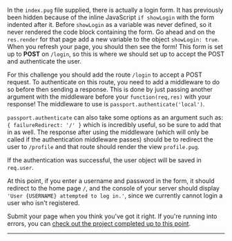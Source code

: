 <div class="challenge-instructions"><div><section id="description">
<p>In the <code>index.pug</code> file supplied, there is actually a login form. It has previously been hidden because of the inline JavaScript <code>if showLogin</code> with the form indented after it. Before <code>showLogin</code> as a variable was never defined, so it never rendered the code block containing the form. Go ahead and on the <code>res.render</code> for that page add a new variable to the object <code>showLogin: true</code>. When you refresh your page, you should then see the form! This form is set up to <strong>POST</strong> on <code>/login</code>, so this is where we should set up to accept the POST and authenticate the user.</p>
<p>For this challenge you should add the route <code>/login</code> to accept a POST request. To authenticate on this route, you need to add a middleware to do so before then sending a response. This is done by just passing another argument with the middleware before your <code>function(req,res)</code> with your response! The middleware to use is <code>passport.authenticate('local')</code>.</p>
<p><code>passport.authenticate</code> can also take some options as an argument such as: <code>{ failureRedirect: '/' }</code> which is incredibly useful, so be sure to add that in as well. The response after using the middleware (which will only be called if the authentication middleware passes) should be to redirect the user to <code>/profile</code> and that route should render the view <code>profile.pug</code>.</p>
<p>If the authentication was successful, the user object will be saved in <code>req.user</code>.</p>
<p>At this point, if you enter a username and password in the form, it should redirect to the home page <code>/</code>, and the console of your server should display <code>'User {USERNAME} attempted to log in.'</code>, since we currently cannot login a user who isn't registered.</p>
<p>Submit your page when you think you've got it right. If you're running into errors, you can <a href="https://gist.github.com/camperbot/7ad011ac54612ad53188b500c5e99cb9" rel="noopener noreferrer nofollow" target="_blank">check out the project completed up to this point</a>.</p>
</section></div><hr/></div>